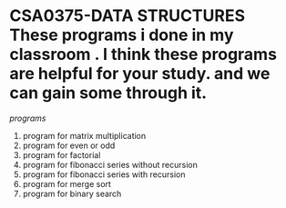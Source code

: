# CSA0375-DATA STRUCTURES These  programs i done in my classroom . I think these programs are helpful for your study. and we can gain some through it. 

*programs*
1. program for matrix multiplication
2. program for even or odd
3. program for factorial
4. program for fibonacci series without recursion
5. program for fibonacci series with recursion
6. program for merge sort
7. program for binary search 

